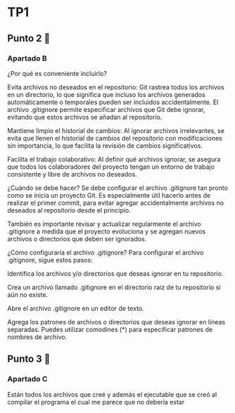 # TP1

## Punto 2 🚀

### Apartado B

¿Por qué es conveniente incluirlo?

Evita archivos no deseados en el repositorio: Git rastrea todos los archivos en un directorio, lo que significa que incluso los archivos generados automáticamente o temporales pueden ser incluidos accidentalmente. El archivo .gitignore permite especificar archivos que Git debe ignorar, evitando que estos archivos se añadan al repositorio.

Mantiene limpio el historial de cambios: Al ignorar archivos irrelevantes, se evita que llenen el historial de cambios del repositorio con modificaciones sin importancia, lo que facilita la revisión de cambios significativos.

Facilita el trabajo colaborativo: Al definir qué archivos ignorar, se asegura que todos los colaboradores del proyecto tengan un entorno de trabajo consistente y libre de archivos no deseados.

¿Cuándo se debe hacer?
Se debe configurar el archivo .gitignore tan pronto como se inicia un proyecto Git. Es especialmente útil hacerlo antes de realizar el primer commit, para evitar agregar accidentalmente archivos no deseados al repositorio desde el principio.

También es importante revisar y actualizar regularmente el archivo .gitignore a medida que el proyecto evoluciona y se agregan nuevos archivos o directorios que deben ser ignorados.

¿Cómo configuraría el archivo .gitignore?
Para configurar el archivo .gitignore, sigue estos pasos:

Identifica los archivos y/o directorios que deseas ignorar en tu repositorio.

Crea un archivo llamado .gitignore en el directorio raíz de tu repositorio si aún no existe.

Abre el archivo .gitignore en un editor de texto.

Agrega los patrones de archivos o directorios que deseas ignorar en líneas separadas. Puedes utilizar comodines (*) para especificar patrones de nombres de archivo.

## Punto 3 🚀

### Apartado C

Están todos los archivos que creé y además el ejecutable que se creó al compilar el programa el cual me parece que no debería estar